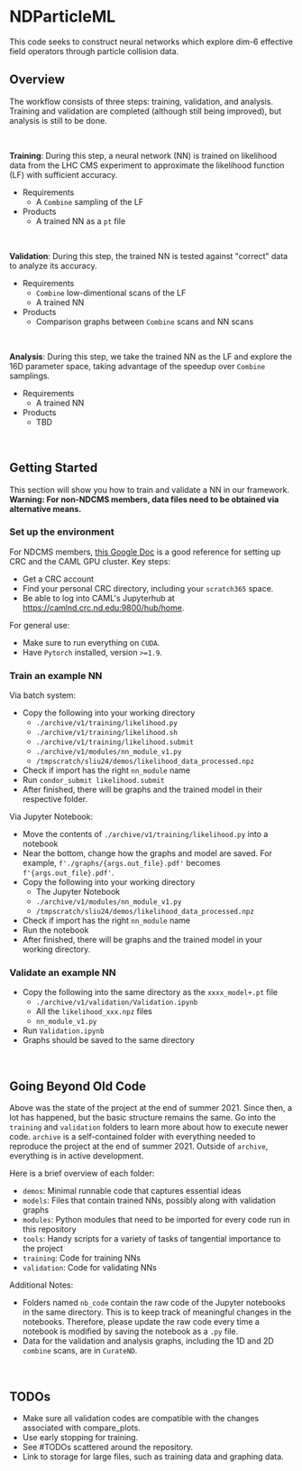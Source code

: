 # NDParticleML

This code seeks to construct neural networks which explore dim-6 effective field operators through particle collision data. 

## Overview

The workflow consists of three steps: training, validation, and analysis. Training and validation are completed (although still being improved), but analysis is still to be done.

<br/>

**Training**: During this step, a neural network (NN) is trained on likelihood data from the LHC CMS experiment to approximate the likelihood function (LF) with sufficient accuracy.
- Requirements
    - A `Combine` sampling of the LF
- Products
    - A trained NN as a `pt` file

<br/>

**Validation**: During this step, the trained NN is tested against "correct" data to analyze its accuracy.
- Requirements
    - `Combine` low-dimentional scans of the LF
    - A trained NN
- Products
    - Comparison graphs between `Combine` scans and NN scans

<br/>

**Analysis**: During this step, we take the trained NN as the LF and explore the 16D parameter space, taking advantage of the speedup over `Combine` samplings.
- Requirements
    - A trained NN
- Products
    - TBD

<br/>

## Getting Started

This section will show you how to train and validate a NN in our framework. **Warning: For non-NDCMS members, data files need to be obtained via alternative means.**

### Set up the environment

For NDCMS members, [this Google Doc](https://docs.google.com/document/d/17Ql04YOSVGH9-EYsTJp182Pqw5IB1Lnf1sdQ2B77kgI/edit?usp=sharing) is a good reference for setting up CRC and the CAML GPU cluster. Key steps:
- Get a CRC account
- Find your personal CRC directory, including your `scratch365` space.
- Be able to log into CAML's Jupyterhub at https://camlnd.crc.nd.edu:9800/hub/home.

For general use:
- Make sure to run everything on `CUDA`.
- Have `Pytorch` installed, version `>=1.9`.

### Train an example NN

Via batch system:
- Copy the following into your working directory
    - `./archive/v1/training/likelihood.py`
    - `./archive/v1/training/likelihood.sh`
    - `./archive/v1/training/likelihood.submit`
    - `./archive/v1/modules/nn_module_v1.py`
    - `/tmpscratch/sliu24/demos/likelihood_data_processed.npz`
- Check if import has the right `nn_module` name
- Run `condor_submit likelihood.submit`
- After finished, there will be graphs and the trained model in their respective folder.

Via Jupyter Notebook:
- Move the contents of `./archive/v1/training/likelihood.py` into a notebook
- Near the bottom, change how the graphs and model are saved. For example, `f'./graphs/{args.out_file}.pdf'` becomes `f'{args.out_file}.pdf'`.
- Copy the following into your working directory
    - The Jupyter Notebook
    - `./archive/v1/modules/nn_module_v1.py`
    - `/tmpscratch/sliu24/demos/likelihood_data_processed.npz`
- Check if import has the right `nn_module` name
- Run the notebook
- After finished, there will be graphs and the trained model in your working directory.

### Validate an example NN
- Copy the following into the same directory as the `xxxx_model+.pt` file
    - `./archive/v1/validation/Validation.ipynb`
    - All the `likelihood_xxx.npz` files
    - `nn_module_v1.py`
- Run `Validation.ipynb`
- Graphs should be saved to the same directory

<br/>

## Going Beyond Old Code

Above was the state of the project at the end of summer 2021. Since then, a lot has happened, but the basic structure remains the same. Go into the `training` and `validation` folders to learn more about how to execute newer code. `archive` is a self-contained folder with everything needed to reproduce the project at the end of summer 2021. Outside of `archive`, everything is in active development.

Here is a brief overview of each folder:
- `demos`: Minimal runnable code that captures essential ideas
- `models`: Files that contain trained NNs, possibly along with validation graphs
- `modules`: Python modules that need to be imported for every code run in this repository
- `tools`: Handy scripts for a variety of tasks of tangential importance to the project
- `training`: Code for training NNs
- `validation`: Code for validating NNs

Additional Notes:
- Folders named `nb_code` contain the raw code of the Jupyter notebooks in the same directory. This is to keep track of meaningful changes in the notebooks. Therefore, please update the raw code every time a notebook is modified by saving the notebook as a `.py` file.
- Data for the validation and analysis graphs, including the 1D and 2D `combine` scans, are in `CurateND`.

<br/>

## TODOs

- Make sure all validation codes are compatible with the changes associated with compare_plots.
- Use early stopping for training.
- See #TODOs scattered around the repository.
- Link to storage for large files, such as training data and graphing data.